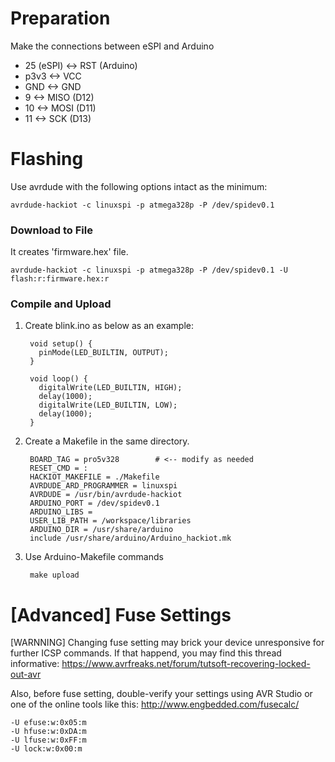 Preparation
=
Make the connections between eSPI and Arduino
- 25 (eSPI) <-> RST (Arduino)
- p3v3 <-> VCC
- GND <-> GND
- 9 <-> MISO (D12)
- 10 <-> MOSI (D11)
- 11 <-> SCK (D13)

Flashing
=
Use avrdude with the following options intact as the minimum:

    avrdude-hackiot -c linuxspi -p atmega328p -P /dev/spidev0.1


### Download to File
It creates 'firmware.hex' file.

    avrdude-hackiot -c linuxspi -p atmega328p -P /dev/spidev0.1 -U flash:r:firmware.hex:r

### Compile and Upload
1. Create blink.ino as below as an example:

        void setup() {
          pinMode(LED_BUILTIN, OUTPUT);
        }
        
        void loop() {
          digitalWrite(LED_BUILTIN, HIGH);
          delay(1000);
          digitalWrite(LED_BUILTIN, LOW);
          delay(1000);
        }

2. Create a Makefile in the same directory.

        BOARD_TAG = pro5v328        # <-- modify as needed
        RESET_CMD = :
        HACKIOT_MAKEFILE = ./Makefile
        AVRDUDE_ARD_PROGRAMMER = linuxspi
        AVRDUDE = /usr/bin/avrdude-hackiot
        ARDUINO_PORT = /dev/spidev0.1
        ARDUINO_LIBS =
        USER_LIB_PATH = /workspace/libraries
        ARDUINO_DIR = /usr/share/arduino
        include /usr/share/arduino/Arduino_hackiot.mk
    

3. Use Arduino-Makefile commands

        make upload

[Advanced] Fuse Settings
=
[WARNNING] Changing fuse setting may brick your device unresponsive for further ICSP commands.
If that happend, you may find this thread informative: https://www.avrfreaks.net/forum/tutsoft-recovering-locked-out-avr

Also, before fuse setting, double-verify your settings using AVR Studio or one of the online tools like this: http://www.engbedded.com/fusecalc/

    -U efuse:w:0x05:m
    -U hfuse:w:0xDA:m
    -U lfuse:w:0xFF:m
    -U lock:w:0x00:m
